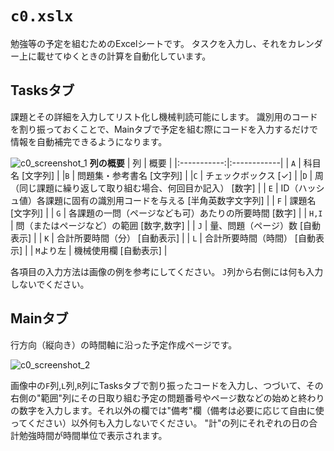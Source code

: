 ```c0.xslx```
=============
  
勉強等の予定を組むためのExcelシートです。
タスクを入力し、それをカレンダー上に載せてゆくときの計算を自動化しています。
  
## Tasksタブ
課題とその詳細を入力してリスト化し機械判読可能にします。
識別用のコードを割り振っておくことで、Mainタブで予定を組む際にコードを入力するだけで情報を自動補完できるようになります。

![c0_screenshot_1](https://user-images.githubusercontent.com/42954293/106844906-19bc8680-66ed-11eb-9d79-e658b5c2ed5b.png)
**列の概要**
| 列 | 概要 |
|:-----------:|:------------|
| ```A``` | 科目名 [文字列] |
|```B``` | 問題集・参考書名 [文字列] |
|```C``` | チェックボックス [✓] |
|```D``` | 周（同じ課題に繰り返して取り組む場合、何回目か記入） [数字] |
| ```E``` | ID（ハッシュ値）各課題に固有の識別用コードを与える [半角英数字文字列] |
| ```F``` | 課題名 [文字列] |
| ```G``` | 各課題の一問（ページなども可）あたりの所要時間 [数字] |
| ```H,I``` | 問（またはページなど）の範囲 [数字,数字] |
| ```J``` | 量、問題（ページ）数 [自動表示] |
| ```K``` | 合計所要時間（分） [自動表示] |
| ```L``` | 合計所要時間（時間） [自動表示] |
| ```M```より左 | 機械使用欄 [自動表示] |

各項目の入力方法は画像の例を参考にしてください。
```J```列から右側には何も入力しないでください。

  
## Mainタブ
行方向（縦向き）の時間軸に沿った予定作成ページです。

![c0_screenshot_2](https://user-images.githubusercontent.com/42954293/106845237-e0d0e180-66ed-11eb-8e7d-4cc8130415b2.png)

画像中の```F```列,```L```列,```R```列にTasksタブで割り振ったコードを入力し、つづいて、その右側の"範囲"列にその日取り組む予定の問題番号やページ数などの始めと終わりの数字を入力します。それ以外の欄では"備考"欄（備考は必要に応じて自由に使ってください）以外何も入力しないでください。
"計"の列にそれぞれの日の合計勉強時間が時間単位で表示されます。
